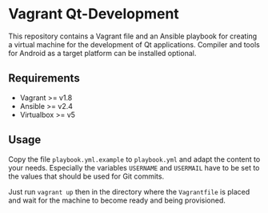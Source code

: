 Vagrant Qt-Development
======================

This repository contains a Vagrant file and an Ansible playbook for creating a virtual machine for the development of Qt applications. Compiler and tools for Android as a target platform can be installed optional.

## Requirements

* Vagrant >= v1.8
* Ansible >= v2.4
* Virtualbox >= v5

## Usage

Copy the file `playbook.yml.example` to `playbook.yml` and adapt the content to your needs. Especially the variables `USERNAME` and `USERMAIL` have to be set to the values that should be used for Git commits.

Just run `vagrant up` then in the directory where the `Vagrantfile` is placed and wait for the machine to become ready and being provisioned.

